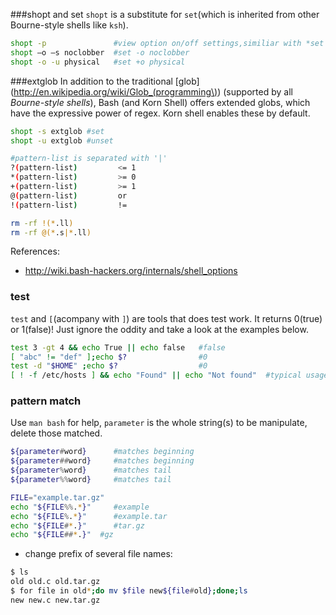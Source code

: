 ###shopt and set
`shopt` is a substitute for `set`(which is inherited from other Bourne-style shells like `ksh`).

```bash
shopt -p               #view option on/off settings,similiar with *set -o*
shopt –o –s noclobber  #set -o noclobber
shopt -o -u physical   #set +o physical
```

###extglob
In addition to the traditional [glob](http://en.wikipedia.org/wiki/Glob_(programming\)) (supported by all _Bourne-style shells_), Bash (and Korn Shell) offers extended globs, which have the expressive power of regex. Korn shell enables these by default.

```bash
shopt -s extglob #set
shopt -u extglob #unset
```
```bash
#pattern-list is separated with '|'
?(pattern-list)         <= 1
*(pattern-list)         >= 0
+(pattern-list)         >= 1
@(pattern-list)         or
!(pattern-list)         !=

rm -rf !(*.ll)
rm -rf @(*.s|*.ll)          
```

References:
- <http://wiki.bash-hackers.org/internals/shell_options>

### test
`test` and `[`(acompany with `]`) are tools that does test work.
It returns 0(true) or 1(false)! Just ignore the oddity and take a look at the
examples below.

```bash
test 3 -gt 4 && echo True || echo false   #false
[ "abc" != "def" ];echo $?                #0
test -d "$HOME" ;echo $?                  #0
[ ! -f /etc/hosts ] && echo "Found" || echo "Not found"  #typical usage, or *test ! -f /etc/hosts*
```

### pattern match

Use `man bash` for help, `parameter` is the whole string(s) to be manipulate, delete those matched.

```bash
${parameter#word}      #matches beginning
${parameter##word}     #matches beginning
${parameter%word}      #matches tail
${parameter%%word}     #matches tail
```
```bash
FILE="example.tar.gz"
echo "${FILE%%.*}"     #example
echo "${FILE%.*}"      #example.tar
echo "${FILE#*.}"      #tar.gz
echo "${FILE##*.}"  #gz
```

- change prefix of several file names: 

```bash
$ ls
old old.c old.tar.gz
$ for file in old*;do mv $file new${file#old};done;ls
new new.c new.tar.gz
```
